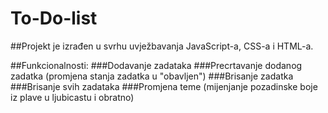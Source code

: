 # To-Do-list

##Projekt je izrađen u svrhu uvježbavanja JavaScript-a, CSS-a i HTML-a.

##Funkcionalnosti:
###Dodavanje zadataka
###Precrtavanje dodanog zadatka (promjena stanja zadatka u "obavljen")
###Brisanje zadatka
###Brisanje svih zadataka
###Promjena teme (mijenjanje pozadinske boje iz plave u ljubicastu i obratno)
